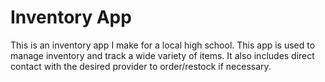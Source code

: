 # Inventory App
This is an inventory app I make for a local high school.
This app is used to manage inventory and track a wide variety of items.
It also includes direct contact with the desired provider to order/restock if necessary.
